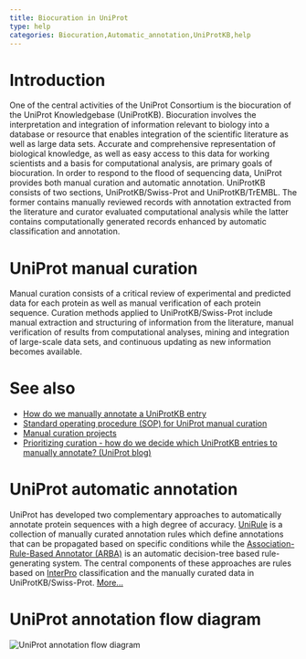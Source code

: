 ```yaml
---
title: Biocuration in UniProt
type: help
categories: Biocuration,Automatic_annotation,UniProtKB,help
---
```


# Introduction

One of the central activities of the UniProt Consortium is the biocuration of the UniProt Knowledgebase (UniProtKB). Biocuration involves the interpretation and integration of information relevant to biology into a database or resource that enables integration of the scientific literature as well as large data sets. Accurate and comprehensive representation of biological knowledge, as well as easy access to this data for working scientists and a basis for computational analysis, are primary goals of biocuration. In order to respond to the flood of sequencing data, UniProt provides both manual curation and automatic annotation. UniProtKB consists of two sections, UniProtKB/Swiss-Prot and UniProtKB/TrEMBL. The former contains manually reviewed records with annotation extracted from the literature and curator evaluated computational analysis while the latter contains computationally generated records enhanced by automatic classification and annotation.

# UniProt manual curation

Manual curation consists of a critical review of experimental and predicted data for each protein as well as manual verification of each protein sequence. Curation methods applied to UniProtKB/Swiss-Prot include manual extraction and structuring of information from the literature, manual verification of results from computational analyses, mining and integration of large-scale data sets, and continuous updating as new information becomes available.

# See also

-   [How do we manually annotate a UniProtKB entry](https://www.uniprot.org/help/manual%5Fcuration)
-   [Standard operating procedure (SOP) for UniProt manual curation](https://github.com/ebi-uniprot/uniprot-manual/raw/main/pdfs/sop_manual_curation.pdf)
-   [Manual curation projects](https://www.uniprot.org/help/?fil=section:biocuration)
-   [Prioritizing curation - how do we decide which UniProtKB entries to manually annotate? (UniProt blog)](https://insideuniprot.blogspot.com/2021/05/)

# UniProt automatic annotation

UniProt has developed two complementary approaches to automatically annotate protein sequences with a high degree of accuracy. [UniRule](https://www.uniprot.org/help/unirule) is a collection of manually curated annotation rules which define annotations that can be propagated based on specific conditions while the [Association-Rule-Based Annotator (ARBA)](https://www.uniprot.org/help/arba) is an automatic decision-tree based rule-generating system. The central components of these approaches are rules based on [InterPro](https://www.ebi.ac.uk/interpro) classification and the manually curated data in UniProtKB/Swiss-Prot. [More...](https://www.uniprot.org/help/automatic%5Fannotation)

# UniProt annotation flow diagram

![UniProt annotation flow diagram](https://github.com/ebi-uniprot/uniprot-manual/raw/main/images/annotation.png)
